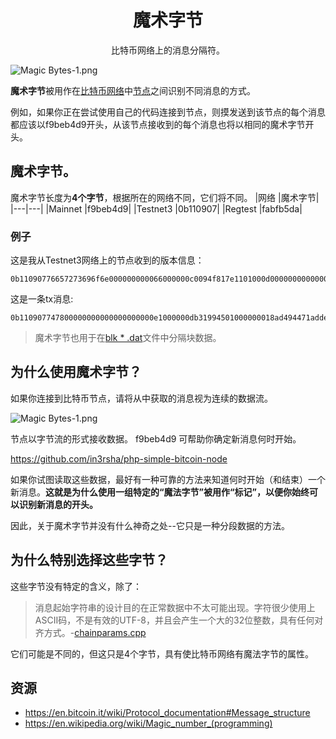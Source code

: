 # <center>魔术字节</center>

<center>比特币网络上的消息分隔符。</center>

![Magic Bytes-1.png](img/Magic%20Bytes-1-svg.png)

**魔术字节**被用作在[比特币网络](../../../Beginners/How%20Bitcoin%20Works/1.Network/Network.md)中[节点](../../../Beginners/How%20Bitcoin%20Works/1.Network/Nodes/Nodes.md)之间识别不同消息的方式。

例如，如果你正在尝试使用自己的代码连接到节点，则摸发送到该节点的每个消息都应该以f9beb4d9开头，从该节点接收到的每个消息也将以相同的魔术字节开头。

## 魔术字节。
魔术字节长度为**4个字节**，根据所在的网络不同，它们将不同。
|网络	|魔术字节|
|---|---|
|Mainnet	|f9beb4d9|
|Testnet3	|0b110907|
|Regtest	|fabfb5da|

### 例子
这是我从Testnet3网络上的节点收到的版本信息：
```
0b11090776657273696f6e000000000066000000c0094f817e1101000d000000000000004659775800000000000000000000000000000000000000000000ffff0000000000000d000000000000000000000000000000000000000000000000003d2324b2fc764108102f5361746f7368693a302e31332e312fab3d100001
```
这是一条tx消息:
```
0b110907747800000000000000000000e1000000db31994501000000018ad494471addef205294beb3b2673e2734a0c558b8dbc1334412e42b4a730b32010000006a473044022060c7048255d32a3c8014775d93e32339ed9f460c1f33770fab14444af2cdfb5f02204bd6020742b5deda36712c55f5110a2f4d9ea6c97e45a90bca39d134932c91b2012103b93183cf139818b023f79d6b9dc0c9b80276df9f188948e587db80c988337ec7ffffffff0280d1f008000000001976a9141f81f255c1df8d1b7665e7e7340b893ede2301a988acb8665b00000000001976a9149d28b845d29c1237e7273df9108f1597d4939e0688ac00000000
```
>魔术字节也用于在[blk * .dat](../../Blockchain/Blkdat/blkdat.md)文件中分隔块数据。

## 为什么使用魔术字节？

如果你连接到比特币节点，请将从中获取的消息视为连续的数据流。

![Magic Bytes-1.png](img/Magic%20Bytes-2.gif)

节点以字节流的形式接收数据。 f9beb4d9 可帮助你确定新消息何时开始。

https://github.com/in3rsha/php-simple-bitcoin-node

如果你试图读取这些数据，最好有一种可靠的方法来知道何时开始（和结束）一个新消息。**这就是为什么使用一组特定的“魔法字节”被用作“标记”，以便你始终可以识别新消息的开头。**

因此，关于魔术字节并没有什么神奇之处--它只是一种分段数据的方法。

## 为什么特别选择这些字节？
这些字节没有特定的含义，除了：

>消息起始字符串的设计目的在正常数据中不太可能出现。字符很少使用上ASCII码，不是有效的UTF-8，并且会产生一个大的32位整数，具有任何对齐方式。-[chainparams.cpp](https://github.com/bitcoin/bitcoin/blob/master/src/chainparams.cpp)

它们可能是不同的，但这只是4个字节，具有使比特币网络有魔法字节的属性。

## 资源
* https://en.bitcoin.it/wiki/Protocol_documentation#Message_structure
* https://en.wikipedia.org/wiki/Magic_number_(programming)